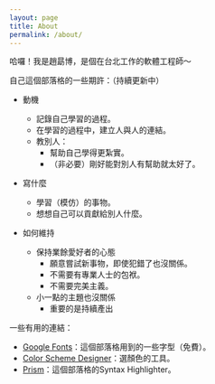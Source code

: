 ```yaml
---
layout: page
title: About
permalink: /about/
---
```


哈囉！我是趙勗博，是個在台北工作的軟體工程師～

自己這個部落格的一些期許：（持續更新中）

* 動機
	* 記錄自己學習的過程。
	* 在學習的過程中，建立人與人的連結。
	* 教別人：
		* 幫助自己學得更紮實。
		* （非必要）剛好能對別人有幫助就太好了。

* 寫什麼
	* 學習（模仿）的事物。
	* 想想自己可以貢獻給別人什麼。

* 如何維持
	* 保持業餘愛好者的心態
		* 願意嘗試新事物，即使犯錯了也沒關係。
		* 不需要有專業人士的包袱。
		* 不需要完美主義。
	* 小一點的主題也沒關係
		* 重要的是持續產出

一些有用的連結：

* [Google Fonts](https://fonts.google.com/)：這個部落格用到的一些字型（免費）。
* [Color Scheme Designer](http://colorschemedesigner.com/csd-3.5/#3q21Tw0w0w0w0)：選顏色的工具。
* [Prism](http://prismjs.com/)：這個部落格的Syntax Highlighter。
